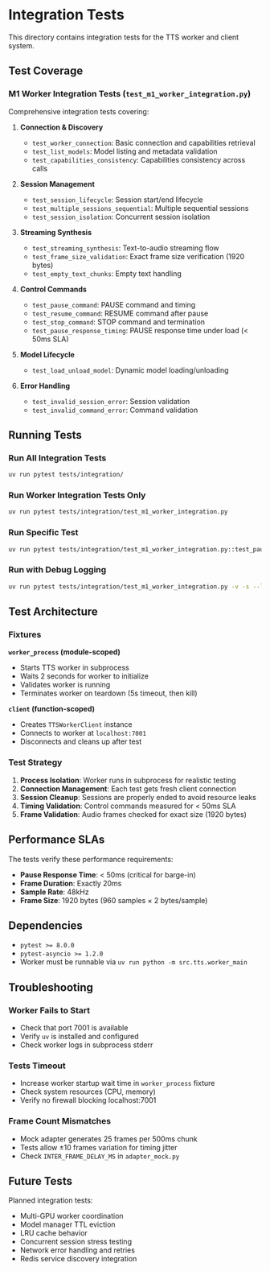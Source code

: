 # Integration Tests

This directory contains integration tests for the TTS worker and client system.

## Test Coverage

### M1 Worker Integration Tests (`test_m1_worker_integration.py`)

Comprehensive integration tests covering:

1. **Connection & Discovery**
   - `test_worker_connection`: Basic connection and capabilities retrieval
   - `test_list_models`: Model listing and metadata validation
   - `test_capabilities_consistency`: Capabilities consistency across calls

2. **Session Management**
   - `test_session_lifecycle`: Session start/end lifecycle
   - `test_multiple_sessions_sequential`: Multiple sequential sessions
   - `test_session_isolation`: Concurrent session isolation

3. **Streaming Synthesis**
   - `test_streaming_synthesis`: Text-to-audio streaming flow
   - `test_frame_size_validation`: Exact frame size verification (1920 bytes)
   - `test_empty_text_chunks`: Empty text handling

4. **Control Commands**
   - `test_pause_command`: PAUSE command and timing
   - `test_resume_command`: RESUME command after pause
   - `test_stop_command`: STOP command and termination
   - `test_pause_response_timing`: PAUSE response time under load (< 50ms SLA)

5. **Model Lifecycle**
   - `test_load_unload_model`: Dynamic model loading/unloading

6. **Error Handling**
   - `test_invalid_session_error`: Session validation
   - `test_invalid_command_error`: Command validation

## Running Tests

### Run All Integration Tests

```bash
uv run pytest tests/integration/
```

### Run Worker Integration Tests Only

```bash
uv run pytest tests/integration/test_m1_worker_integration.py
```

### Run Specific Test

```bash
uv run pytest tests/integration/test_m1_worker_integration.py::test_pause_command -v
```

### Run with Debug Logging

```bash
uv run pytest tests/integration/test_m1_worker_integration.py -v -s --log-cli-level=DEBUG
```

## Test Architecture

### Fixtures

**`worker_process` (module-scoped)**

- Starts TTS worker in subprocess
- Waits 2 seconds for worker to initialize
- Validates worker is running
- Terminates worker on teardown (5s timeout, then kill)

**`client` (function-scoped)**

- Creates `TTSWorkerClient` instance
- Connects to worker at `localhost:7001`
- Disconnects and cleans up after test

### Test Strategy

1. **Process Isolation**: Worker runs in subprocess for realistic testing
2. **Connection Management**: Each test gets fresh client connection
3. **Session Cleanup**: Sessions are properly ended to avoid resource leaks
4. **Timing Validation**: Control commands measured for < 50ms SLA
5. **Frame Validation**: Audio frames checked for exact size (1920 bytes)

## Performance SLAs

The tests verify these performance requirements:

- **Pause Response Time**: < 50ms (critical for barge-in)
- **Frame Duration**: Exactly 20ms
- **Sample Rate**: 48kHz
- **Frame Size**: 1920 bytes (960 samples × 2 bytes/sample)

## Dependencies

- `pytest >= 8.0.0`
- `pytest-asyncio >= 1.2.0`
- Worker must be runnable via `uv run python -m src.tts.worker_main`

## Troubleshooting

### Worker Fails to Start

- Check that port 7001 is available
- Verify `uv` is installed and configured
- Check worker logs in subprocess stderr

### Tests Timeout

- Increase worker startup wait time in `worker_process` fixture
- Check system resources (CPU, memory)
- Verify no firewall blocking localhost:7001

### Frame Count Mismatches

- Mock adapter generates 25 frames per 500ms chunk
- Tests allow ±10 frames variation for timing jitter
- Check `INTER_FRAME_DELAY_MS` in `adapter_mock.py`

## Future Tests

Planned integration tests:

- Multi-GPU worker coordination
- Model manager TTL eviction
- LRU cache behavior
- Concurrent session stress testing
- Network error handling and retries
- Redis service discovery integration
